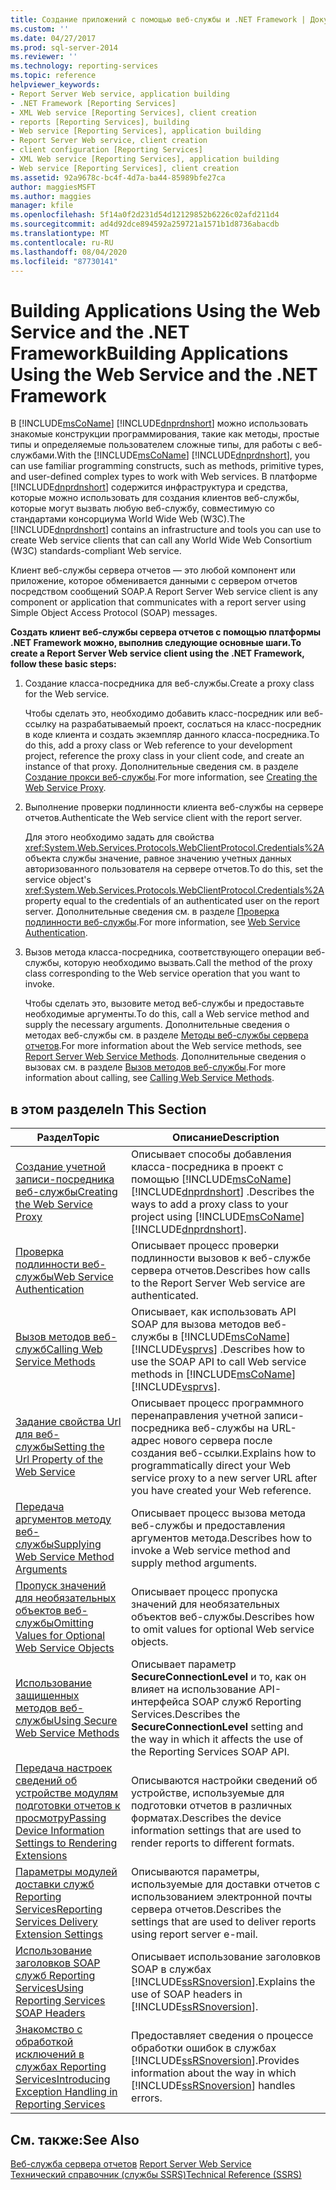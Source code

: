 ```yaml
---
title: Создание приложений с помощью веб-службы и .NET Framework | Документы Майкрософт
ms.custom: ''
ms.date: 04/27/2017
ms.prod: sql-server-2014
ms.reviewer: ''
ms.technology: reporting-services
ms.topic: reference
helpviewer_keywords:
- Report Server Web service, application building
- .NET Framework [Reporting Services]
- XML Web service [Reporting Services], client creation
- reports [Reporting Services], building
- Web service [Reporting Services], application building
- Report Server Web service, client creation
- client configuration [Reporting Services]
- XML Web service [Reporting Services], application building
- Web service [Reporting Services], client creation
ms.assetid: 92a9678c-bc4f-4d7a-ba44-85989bfe27ca
author: maggiesMSFT
ms.author: maggies
manager: kfile
ms.openlocfilehash: 5f14a0f2d231d54d12129852b6226c02afd211d4
ms.sourcegitcommit: ad4d92dce894592a259721a1571b1d8736abacdb
ms.translationtype: MT
ms.contentlocale: ru-RU
ms.lasthandoff: 08/04/2020
ms.locfileid: "87730141"
---
```

# <a name="building-applications-using-the-web-service-and-the-net-framework"></a><span data-ttu-id="6f217-102">Building Applications Using the Web Service and the .NET Framework</span><span class="sxs-lookup"><span data-stu-id="6f217-102">Building Applications Using the Web Service and the .NET Framework</span></span>
  <span data-ttu-id="6f217-103">В [!INCLUDE[msCoName](../../../includes/msconame-md.md)] [!INCLUDE[dnprdnshort](../../../includes/dnprdnshort-md.md)] можно использовать знакомые конструкции программирования, такие как методы, простые типы и определяемые пользователем сложные типы, для работы с веб-службами.</span><span class="sxs-lookup"><span data-stu-id="6f217-103">With the [!INCLUDE[msCoName](../../../includes/msconame-md.md)] [!INCLUDE[dnprdnshort](../../../includes/dnprdnshort-md.md)], you can use familiar programming constructs, such as methods, primitive types, and user-defined complex types to work with Web services.</span></span> <span data-ttu-id="6f217-104">В платформе [!INCLUDE[dnprdnshort](../../../includes/dnprdnshort-md.md)] содержится инфраструктура и средства, которые можно использовать для создания клиентов веб-службы, которые могут вызвать любую веб-службу, совместимую со стандартами консорциума World Wide Web (W3C).</span><span class="sxs-lookup"><span data-stu-id="6f217-104">The [!INCLUDE[dnprdnshort](../../../includes/dnprdnshort-md.md)] contains an infrastructure and tools you can use to create Web service clients that can call any World Wide Web Consortium (W3C) standards-compliant Web service.</span></span>  
  
 <span data-ttu-id="6f217-105">Клиент веб-службы сервера отчетов — это любой компонент или приложение, которое обменивается данными с сервером отчетов посредством сообщений SOAP.</span><span class="sxs-lookup"><span data-stu-id="6f217-105">A Report Server Web service client is any component or application that communicates with a report server using Simple Object Access Protocol (SOAP) messages.</span></span>  
  
 <span data-ttu-id="6f217-106">**Создать клиент веб-службы сервера отчетов с помощью платформы .NET Framework можно, выполнив следующие основные шаги.**</span><span class="sxs-lookup"><span data-stu-id="6f217-106">**To create a Report Server Web service client using the .NET Framework, follow these basic steps:**</span></span>  
  
1.  <span data-ttu-id="6f217-107">Создание класса-посредника для веб-службы.</span><span class="sxs-lookup"><span data-stu-id="6f217-107">Create a proxy class for the Web service.</span></span>  
  
     <span data-ttu-id="6f217-108">Чтобы сделать это, необходимо добавить класс-посредник или веб-ссылку на разрабатываемый проект, сослаться на класс-посредник в коде клиента и создать экземпляр данного класса-посредника.</span><span class="sxs-lookup"><span data-stu-id="6f217-108">To do this, add a proxy class or Web reference to your development project, reference the proxy class in your client code, and create an instance of that proxy.</span></span> <span data-ttu-id="6f217-109">Дополнительные сведения см. в разделе [Создание прокси веб-службы](creating-the-web-service-proxy.md).</span><span class="sxs-lookup"><span data-stu-id="6f217-109">For more information, see [Creating the Web Service Proxy](creating-the-web-service-proxy.md).</span></span>  
  
2.  <span data-ttu-id="6f217-110">Выполнение проверки подлинности клиента веб-службы на сервере отчетов.</span><span class="sxs-lookup"><span data-stu-id="6f217-110">Authenticate the Web service client with the report server.</span></span>  
  
     <span data-ttu-id="6f217-111">Для этого необходимо задать для свойства <xref:System.Web.Services.Protocols.WebClientProtocol.Credentials%2A> объекта службы значение, равное значению учетных данных авторизованного пользователя на сервере отчетов.</span><span class="sxs-lookup"><span data-stu-id="6f217-111">To do this, set the service object's <xref:System.Web.Services.Protocols.WebClientProtocol.Credentials%2A> property equal to the credentials of an authenticated user on the report server.</span></span> <span data-ttu-id="6f217-112">Дополнительные сведения см. в разделе [Проверка подлинности веб-службы](web-service-authentication.md).</span><span class="sxs-lookup"><span data-stu-id="6f217-112">For more information, see [Web Service Authentication](web-service-authentication.md).</span></span>  
  
3.  <span data-ttu-id="6f217-113">Вызов метода класса-посредника, соответствующего операции веб-службы, которую необходимо вызвать.</span><span class="sxs-lookup"><span data-stu-id="6f217-113">Call the method of the proxy class corresponding to the Web service operation that you want to invoke.</span></span>  
  
     <span data-ttu-id="6f217-114">Чтобы сделать это, вызовите метод веб-службы и предоставьте необходимые аргументы.</span><span class="sxs-lookup"><span data-stu-id="6f217-114">To do this, call a Web service method and supply the necessary arguments.</span></span> <span data-ttu-id="6f217-115">Дополнительные сведения о методах веб-службы см. в разделе [Методы веб-службы сервера отчетов](../methods/report-server-web-service-methods.md).</span><span class="sxs-lookup"><span data-stu-id="6f217-115">For more information about the Web service methods, see [Report Server Web Service Methods](../methods/report-server-web-service-methods.md).</span></span> <span data-ttu-id="6f217-116">Дополнительные сведения о вызовах см. в разделе [Вызов методов веб-службы](calling-web-service-methods.md).</span><span class="sxs-lookup"><span data-stu-id="6f217-116">For more information about calling, see [Calling Web Service Methods](calling-web-service-methods.md).</span></span>  
  
## <a name="in-this-section"></a><span data-ttu-id="6f217-117">в этом разделе</span><span class="sxs-lookup"><span data-stu-id="6f217-117">In This Section</span></span>  
  
|<span data-ttu-id="6f217-118">Раздел</span><span class="sxs-lookup"><span data-stu-id="6f217-118">Topic</span></span>|<span data-ttu-id="6f217-119">Описание</span><span class="sxs-lookup"><span data-stu-id="6f217-119">Description</span></span>|  
|-----------|-----------------|  
|[<span data-ttu-id="6f217-120">Создание учетной записи-посредника веб-службы</span><span class="sxs-lookup"><span data-stu-id="6f217-120">Creating the Web Service Proxy</span></span>](creating-the-web-service-proxy.md)|<span data-ttu-id="6f217-121">Описывает способы добавления класса-посредника в проект с помощью [!INCLUDE[msCoName](../../../includes/msconame-md.md)] [!INCLUDE[dnprdnshort](../../../includes/dnprdnshort-md.md)] .</span><span class="sxs-lookup"><span data-stu-id="6f217-121">Describes the ways to add a proxy class to your project using [!INCLUDE[msCoName](../../../includes/msconame-md.md)] [!INCLUDE[dnprdnshort](../../../includes/dnprdnshort-md.md)].</span></span>|  
|[<span data-ttu-id="6f217-122">Проверка подлинности веб-службы</span><span class="sxs-lookup"><span data-stu-id="6f217-122">Web Service Authentication</span></span>](web-service-authentication.md)|<span data-ttu-id="6f217-123">Описывает процесс проверки подлинности вызовов к веб-службе сервера отчетов.</span><span class="sxs-lookup"><span data-stu-id="6f217-123">Describes how calls to the Report Server Web service are authenticated.</span></span>|  
|[<span data-ttu-id="6f217-124">Вызов методов веб-служб</span><span class="sxs-lookup"><span data-stu-id="6f217-124">Calling Web Service Methods</span></span>](calling-web-service-methods.md)|<span data-ttu-id="6f217-125">Описывает, как использовать API SOAP для вызова методов веб-службы в [!INCLUDE[msCoName](../../../includes/msconame-md.md)] [!INCLUDE[vsprvs](../../../includes/vsprvs-md.md)] .</span><span class="sxs-lookup"><span data-stu-id="6f217-125">Describes how to use the SOAP API to call Web service methods in [!INCLUDE[msCoName](../../../includes/msconame-md.md)] [!INCLUDE[vsprvs](../../../includes/vsprvs-md.md)].</span></span>|  
|[<span data-ttu-id="6f217-126">Задание свойства Url для веб-службы</span><span class="sxs-lookup"><span data-stu-id="6f217-126">Setting the Url Property of the Web Service</span></span>](setting-the-url-property-of-the-web-service.md)|<span data-ttu-id="6f217-127">Описывает процесс программного перенаправления учетной записи-посредника веб-службы на URL-адрес нового сервера после создания веб-ссылки.</span><span class="sxs-lookup"><span data-stu-id="6f217-127">Explains how to programmatically direct your Web service proxy to a new server URL after you have created your Web reference.</span></span>|  
|[<span data-ttu-id="6f217-128">Передача аргументов методу веб-службы</span><span class="sxs-lookup"><span data-stu-id="6f217-128">Supplying Web Service Method Arguments</span></span>](supplying-web-service-method-arguments.md)|<span data-ttu-id="6f217-129">Описывает процесс вызова метода веб-службы и предоставления аргументов метода.</span><span class="sxs-lookup"><span data-stu-id="6f217-129">Describes how to invoke a Web service method and supply method arguments.</span></span>|  
|[<span data-ttu-id="6f217-130">Пропуск значений для необязательных объектов веб-службы</span><span class="sxs-lookup"><span data-stu-id="6f217-130">Omitting Values for Optional Web Service Objects</span></span>](omitting-values-for-optional-web-service-objects.md)|<span data-ttu-id="6f217-131">Описывает процесс пропуска значений для необязательных объектов веб-службы.</span><span class="sxs-lookup"><span data-stu-id="6f217-131">Describes how to omit values for optional Web service objects.</span></span>|  
|[<span data-ttu-id="6f217-132">Использование защищенных методов веб-службы</span><span class="sxs-lookup"><span data-stu-id="6f217-132">Using Secure Web Service Methods</span></span>](using-secure-web-service-methods.md)|<span data-ttu-id="6f217-133">Описывает параметр **SecureConnectionLevel** и то, как он влияет на использование API-интерфейса SOAP служб Reporting Services.</span><span class="sxs-lookup"><span data-stu-id="6f217-133">Describes the **SecureConnectionLevel** setting and the way in which it affects the use of the Reporting Services SOAP API.</span></span>|  
|[<span data-ttu-id="6f217-134">Передача настроек сведений об устройстве модулям подготовки отчетов к просмотру</span><span class="sxs-lookup"><span data-stu-id="6f217-134">Passing Device Information Settings to Rendering Extensions</span></span>](passing-device-information-settings-to-rendering-extensions.md)|<span data-ttu-id="6f217-135">Описываются настройки сведений об устройстве, используемые для подготовки отчетов в различных форматах.</span><span class="sxs-lookup"><span data-stu-id="6f217-135">Describes the device information settings that are used to render reports to different formats.</span></span>|  
|[<span data-ttu-id="6f217-136">Параметры модулей доставки служб Reporting Services</span><span class="sxs-lookup"><span data-stu-id="6f217-136">Reporting Services Delivery Extension Settings</span></span>](reporting-services-delivery-extension-settings.md)|<span data-ttu-id="6f217-137">Описываются параметры, используемые для доставки отчетов с использованием электронной почты сервера отчетов.</span><span class="sxs-lookup"><span data-stu-id="6f217-137">Describes the settings that are used to deliver reports using report server e-mail.</span></span>|  
|[<span data-ttu-id="6f217-138">Использование заголовков SOAP служб Reporting Services</span><span class="sxs-lookup"><span data-stu-id="6f217-138">Using Reporting Services SOAP Headers</span></span>](../../report-server-web-service-net-framework-soap-headers/using-reporting-services-soap-headers.md)|<span data-ttu-id="6f217-139">Описывает использование заголовков SOAP в службах [!INCLUDE[ssRSnoversion](../../../includes/ssrsnoversion-md.md)].</span><span class="sxs-lookup"><span data-stu-id="6f217-139">Explains the use of SOAP headers in [!INCLUDE[ssRSnoversion](../../../includes/ssrsnoversion-md.md)].</span></span>|  
|[<span data-ttu-id="6f217-140">Знакомство с обработкой исключений в службах Reporting Services</span><span class="sxs-lookup"><span data-stu-id="6f217-140">Introducing Exception Handling in Reporting Services</span></span>](../../report-server-web-service-net-framework-exception-handling/introducing-exception-handling-in-reporting-services.md)|<span data-ttu-id="6f217-141">Предоставляет сведения о процессе обработки ошибок в службах [!INCLUDE[ssRSnoversion](../../../includes/ssrsnoversion-md.md)].</span><span class="sxs-lookup"><span data-stu-id="6f217-141">Provides information about the way in which [!INCLUDE[ssRSnoversion](../../../includes/ssrsnoversion-md.md)] handles errors.</span></span>|  
  
## <a name="see-also"></a><span data-ttu-id="6f217-142">См. также:</span><span class="sxs-lookup"><span data-stu-id="6f217-142">See Also</span></span>  
 <span data-ttu-id="6f217-143">[Веб-служба сервера отчетов](../report-server-web-service.md) </span><span class="sxs-lookup"><span data-stu-id="6f217-143">[Report Server Web Service](../report-server-web-service.md) </span></span>  
 [<span data-ttu-id="6f217-144">Технический справочник (службы SSRS)</span><span class="sxs-lookup"><span data-stu-id="6f217-144">Technical Reference &#40;SSRS&#41;</span></span>](../../technical-reference-ssrs.md)  
  
  
